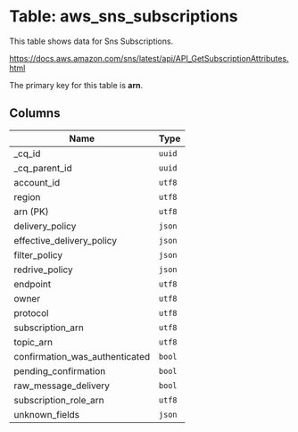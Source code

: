 # Table: aws_sns_subscriptions

This table shows data for Sns Subscriptions.

https://docs.aws.amazon.com/sns/latest/api/API_GetSubscriptionAttributes.html

The primary key for this table is **arn**.

## Columns

| Name          | Type          |
| ------------- | ------------- |
|_cq_id|`uuid`|
|_cq_parent_id|`uuid`|
|account_id|`utf8`|
|region|`utf8`|
|arn (PK)|`utf8`|
|delivery_policy|`json`|
|effective_delivery_policy|`json`|
|filter_policy|`json`|
|redrive_policy|`json`|
|endpoint|`utf8`|
|owner|`utf8`|
|protocol|`utf8`|
|subscription_arn|`utf8`|
|topic_arn|`utf8`|
|confirmation_was_authenticated|`bool`|
|pending_confirmation|`bool`|
|raw_message_delivery|`bool`|
|subscription_role_arn|`utf8`|
|unknown_fields|`json`|